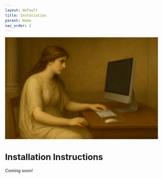 ```yaml
---
layout: default
title: Installation
parent: Home
nav_order: 2
---
```


<div style="text-align: center;">
    <img src="assets/installation.png" width="900" alt="Mnemosyne using computers?"="center">
</div>


# Installation Instructions

Coming soon!